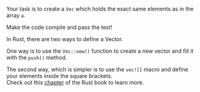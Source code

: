 

Your task is to create a `Vec` which holds the exact same elements as in the array `a`.

Make the code compile and pass the test!

<div class="hint">In Rust, there are two ways to define a Vector.

One way is to use the `Vec::new()` function to create a new vector
  and fill it with the `push()` method.
</div></li>

<div class="hint">The second way, which is simpler is to use the <code>vec![]</code> macro and
  define your elements inside the square brackets.</div></li>
   
<div class="hint"> Check out this <a href="https://doc.rust-lang.org/stable/book/ch08-01-vectors.html">chapter</a> of the Rust book to learn more.</div></li>

